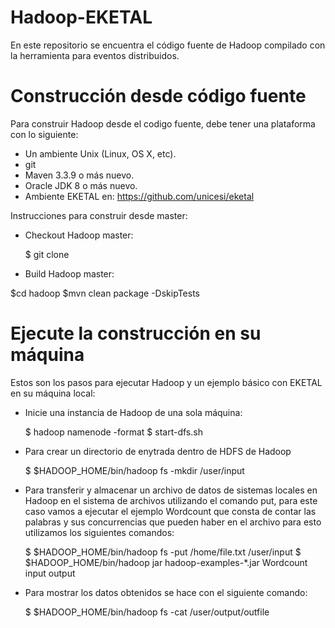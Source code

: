# Hadoop-EKETAL

En este repositorio se encuentra el código fuente de Hadoop compilado con la herramienta para eventos distribuidos.

# Construcción desde código fuente
Para construir Hadoop desde el codigo fuente, debe tener una plataforma con lo siguiente:

* Un ambiente Unix (Linux, OS X, etc).
* git
* Maven 3.3.9 o más nuevo.
* Oracle JDK 8 o más nuevo.
* Ambiente EKETAL en: https://github.com/unicesi/eketal

Instrucciones para construir desde master:

* Checkout Hadoop master:

  $ git clone
  
 * Build Hadoop master:
 
  $cd hadoop
  $mvn clean package -DskipTests 
 
# Ejecute la construcción en su máquina

Estos son los pasos para ejecutar Hadoop y un ejemplo básico con EKETAL en su máquina local:

* Inicie una instancia de Hadoop de una sola máquina:

  $ hadoop namenode -format
  $ start-dfs.sh
  
* Para crear un directorio de enytrada dentro de HDFS de Hadoop

  $ $HADOOP_HOME/bin/hadoop fs -mkdir /user/input
  
* Para transferir y almacenar un archivo de datos de sistemas locales en Hadoop en el sistema de archivos utilizando el comando put, para este caso vamos a ejecutar el ejemplo Wordcount que consta de contar las palabras y sus concurrencias que pueden haber en el archivo para esto utilizamos los siguientes comandos:

  $ $HADOOP_HOME/bin/hadoop fs -put /home/file.txt /user/input
  $ $HADOOP_HOME/bin/hadoop jar hadoop-examples-*.jar Wordcount input output
  
* Para mostrar los datos obtenidos se hace con el siguiente comando:

  $ $HADOOP_HOME/bin/hadoop fs -cat /user/output/outfile
